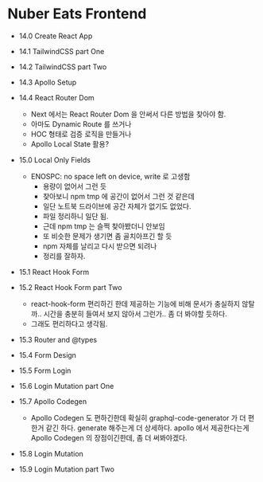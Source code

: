 # Nuber Eats Frontend

- 14.0 Create React App

- 14.1 TailwindCSS part One

- 14.2 TailwindCSS part Two

- 14.3 Apollo Setup

- 14.4 React Router Dom

  - Next 에서는 React Router Dom 을 안써서 다른 방법을 찾아야 함.
  - 아마도 Dynamic Route 를 쓰거나
  - HOC 형태로 검증 로직을 만들거나
  - Apollo Local State 활용?

- 15.0 Local Only Fields

  - ENOSPC: no space left on device, write 로 고생함
    - 용량이 없어서 그런 듯
    - 찾아보니 npm tmp 에 공간이 없어서 그런 것 같은데
    - 일단 노트북 드라이브에 공간 자체가 없기도 없었다.
    - 파일 정리하니 일단 됨.
    - 근데 npm tmp 는 슬쩍 찾아봤더니 안보임
    - 또 비슷한 문제가 생기면 좀 골치아프긴 할 듯
    - npm 자체를 날리고 다시 받으면 되려나
    - 정리를 잘하자.

- 15.1 React Hook Form

- 15.2 React Hook Form part Two

  - react-hook-form 편리하긴 한데 제공하는 기능에 비해 문서가 충실하지 않탈까.. 시간을 충분히 들여서 보지 않아서 그런가.. 좀 더 봐야할 듯하다.
  - 그래도 편리하다고 생각됨.

- 15.3 Router and @types

- 15.4 Form Design

- 15.5 Form Login

- 15.6 Login Mutation part One

- 15.7 Apollo Codegen

  - Apollo Codegen 도 편하긴한데 확실히 graphql-code-generator 가 더 편한거 같긴 하다. generate 해주는게 더 상세하다.
    apollo 에서 제공한다는게 Apollo Codegen 의 장점이긴한데, 좀 더 써봐야겠다.

- 15.8 Login Mutation

- 15.9 Login Mutation part Two
